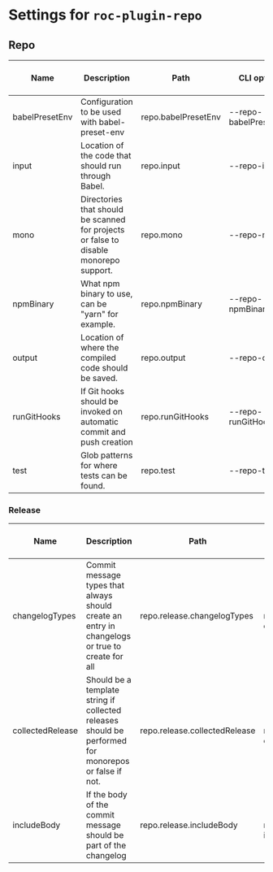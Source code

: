 # Settings for `roc-plugin-repo`

## Repo

| Name             | Description                                                                                          | Path                          | CLI option                      | Default                                                    | Type                                                                      | Required | Can be empty | Extensions      |
| ---------------- | ---------------------------------------------------------------------------------------------------- | ----------------------------- | ------------------------------- | ---------------------------------------------------------- | ------------------------------------------------------------------------- | -------- | ------------ | --------------- |
| babelPresetEnv   | Configuration to be used with babel-preset-env                                                       | repo.babelPresetEnv           | --repo-babelPresetEnv           | `{}`                                                       | `Object()`                                                                | No       | Yes          | roc-plugin-repo |
| input            | Location of the code that should run through Babel.                                                  | repo.input                    | --repo-input                    | `"src"`                                                    | `Filepath`                                                                | No       | Yes          | roc-plugin-repo |
| mono             | Directories that should be scanned for projects or false to disable monorepo support.                | repo.mono                     | --repo-mono                     | `["packages","extensions"]`                                | `Array(Filepath) / false`                                                 | No       |              | roc-plugin-repo |
| npmBinary        | What npm binary to use, can be &quot;yarn&quot; for example.                                         | repo.npmBinary                | --repo-npmBinary                | `"npm"`                                                    | `String`                                                                  | No       | Yes          | roc-plugin-repo |
| output           | Location of where the compiled code should be saved.                                                 | repo.output                   | --repo-output                   | `"lib"`                                                    | `Filepath`                                                                | No       | Yes          | roc-plugin-repo |
| runGitHooks      | If Git hooks should be invoked on automatic commit and push creation                                 | repo.runGitHooks              | --repo-runGitHooks              | `false`                                                    | `Boolean`                                                                 | No       |              | roc-plugin-repo |
| test             | Glob patterns for where tests can be found.                                                          | repo.test                     | --repo-test                     | `["**/__tests__/**/*.js?(x)","**/(*.)(spec|test).js?(x)"]` | `Array(String)`                                                           | No       | Yes          | roc-plugin-repo |

### Release

| Name             | Description                                                                                          | Path                          | CLI option                      | Default                                                    | Type                                                                      | Required | Can be empty | Extensions      |
| ---------------- | ---------------------------------------------------------------------------------------------------- | ----------------------------- | ------------------------------- | ---------------------------------------------------------- | ------------------------------------------------------------------------- | -------- | ------------ | --------------- |
| changelogTypes   | Commit message types that always should create an entry in changelogs or true to create for all      | repo.release.changelogTypes   | --repo-release-changelogTypes   | `["fix","perf","revert","feat"]`                           | `true / Array(/^(feat|fix|perf|revert|docs|style|refactor|test|chore)$/)` | No       |              | roc-plugin-repo |
| collectedRelease | Should be a template string if collected releases should be performed for monorepos or false if not. | repo.release.collectedRelease | --repo-release-collectedRelease | `"[name:2:a].[hash:6].[date:yyyy-mm-dd]"`                  | `false / String`                                                          | No       |              | roc-plugin-repo |
| includeBody      | If the body of the commit message should be part of the changelog                                    | repo.release.includeBody      | --repo-release-includeBody      | `false`                                                    | `Boolean`                                                                 | No       |              | roc-plugin-repo |
